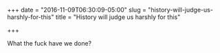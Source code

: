 +++
date = "2016-11-09T06:30:09-05:00"
slug = "history-will-judge-us-harshly-for-this"
title = "History will judge us harshly for this"

+++

What the fuck have we done?
